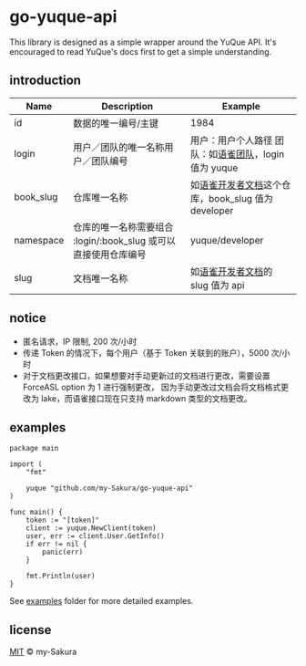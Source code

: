 # go-yuque-api

This library is designed as a simple wrapper around the YuQue API. It's encouraged to read YuQue's docs first to get a simple understanding.

## introduction

| Name      | Description                                                     | Example                                                                                     |
| --------- | --------------------------------------------------------------- | ------------------------------------------------------------------------------------------- |
| id        | 数据的唯一编号/主键                                             | 1984                                                                                        |
| login     | 用户／团队的唯一名称用户／团队编号                              | 用户：用户个人路径 团队：如[语雀团队](https://www.yuque.com/yuque/)，login 值为 yuque       |
| book_slug | 仓库唯一名称                                                    | 如[语雀开发者文档](https://www.yuque.com/yuque/developer)这个仓库，book_slug 值为 developer |
| namespace | 仓库的唯一名称需要组合 :login/:book_slug 或可以直接使用仓库编号 | yuque/developer                                                                             |
| slug      | 文档唯一名称                                                    | 如[语雀开发者文档](https://www.yuque.com/yuque/developer/api)的 slug 值为 api               |

## notice

- 匿名请求，IP 限制, 200 次/小时
- 传递 Token 的情况下，每个用户（基于 Token 关联到的账户），5000 次/小时
- 对于文档更改接口，如果想要对手动更新过的文档进行更改，需要设置 ForceASL option 为 1 进行强制更改，
  因为手动更改过文档会将文档格式更改为 lake，而语雀接口现在只支持 markdown 类型的文档更改。

## examples

```
package main

import (
	"fmt"

    yuque "github.com/my-Sakura/go-yuque-api"
)

func main() {
	token := "[token]"
	client := yuque.NewClient(token)
	user, err := client.User.GetInfo()
	if err != nil {
		panic(err)
	}

	fmt.Println(user)
}
```

See [examples](https://github.com/my-Sakura/go-yuque-api/tree/main/examples) folder for more detailed examples.

## license

[MIT](https://github.com/my-Sakura/go-yuque-api/blob/main/LICENSE) © my-Sakura
